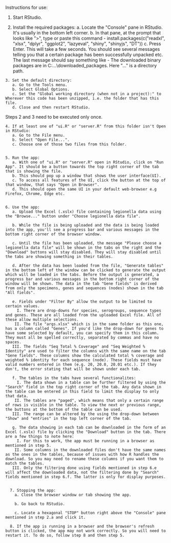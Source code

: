 Instructions for use:
  1. Start RStudio.
  
  
  2. Install the required packages:
     a. Locate the "Console" pane in RStudio. It's usually in the bottom left corner.
     b. In that pane, at the prompt that looks like ">", type or paste this command - 
        install.packages(c("readxl", "xlsx", "dplyr", "ggplot2", "lazyeval", "shiny", "shinyjs", "DT"))
     c. Press Enter. This will take a few seconds. You should see several messages telling you that a certain package has been successfully unpacked etc. The last message should say something like -
       The downloaded binary packages are in
	        C:\...\downloaded_packages.
	     Here "..." is a directory path.
	     
	     
	3. Set the default directory:
	   a. Go to the Tools menu.
	   b. Select Global Options.
	   c. Set the "Global working directory (when not in a project):" to Wherever this code has been unzipped, i.e. the folder that has this file.
	   d. Close and then restart RStudio.
	   
Steps 2 and 3 need to be executed only once.

	4. If at least one of "ui.R" or "server.R" from this folder isn't Open in RStudio:
	   a. Go to the File menu.
	   b. Select "Open File...".
	   c. Choose one of those two files from this folder.
	   

	5. Run the app:
	   a. With one of "ui.R" or "server.R" open in RStudio, click on "Run App". It should be a button towards the top right corner of the tab that is showing the file.
	   b. This should pop up a window that shows the user interface(UI).
	   c. To access all features of the UI, click the button at the top of that window, that says "Open in Browser".
	   d. This should open the same UI in your default web-browser e.g Firefox, Chrome, Edge etc.
	   
	   
	6. Use the app:
	   a. Upload the Excel (.xslx) file containing legionella data using the "Browse..." button under "Choose legionella data file".
	   
	   b. While the file is being uploaded and the data is being loaded into the app, you'll see a progress bar and various messages in the bottom right corner of the browser window.
	   
	   c. Until the file has been uploaded, the message "Please choose a legionella data file" will be shown in the tabs on the right and the "Download" buttons will stay disabled. They will stay disabled until the tabs are showing something in their tables.
	   
	   d. After the data has been loaded from the file, "Generate tables" in the bottom left of the window can be clicked to generate the output which will be loaded in the tabs. Before the output is generated, a progress bar and various messages in the bottom right corner of the window will be shown. The data in the tab "Gene fields" is derived from only the specimens, genes and sequences (nodes) shown in the tab "All fields".
	   
	   e. Fields under "Filter By" allow the output to be limited to certain values.
	     I. There are drop-downs for species, serogroups, sequence types and genes. These are all loaded from the uploaded Excel file. All of these allow multiple selections.
	    II. The file "args.xlsx" which is in the same folder as this one, has a column called "Genes". If you'd like the drop-down for genes to have some selected by default, you can specify them in this column. They must all be spelled correctly, separated by commas and have no spaces.
	   III. The fields "Seq Total % Coverage" and "Seq Weighted % Identity" are used to filter the columns with the same name on the tab "Gene fields". These columns show the calculated total % coverage and weighted % identity for each sequence (node). These fields must have valid numbers entered in them (e.g. 20, 20.0, 20.01 etc.). If they don't, the error stating that will be shown under each tab.
	   
	   f. The tables in the tabs have several functionalites:
	     I. The data shown in a table can be further filtered by using the "Search" field in the top right corner of the tab. Any data shown in the table can be entered in this field to limit the display to only that data. 
	    II. The tables are "paged", which means that only a certain range of rows is visible in the table. To view the next or previous range, the buttons at the bottom of the table can be used.
	   III. The range can be altered by the using the drop-down between "Show" and "entries" in the top left corner of the tab.
	   
	   g. The data showing in each tab can be downloaded in the form of an Excel (.xslx) file by clicking the "Download" button in the tab. There are a few things to note here:
	     I. For this to work, the app must be running in a browser as mentioned in step 5. 
	    II. Some columns in the downloaded files don't have the same names as the ones in the tables, because of issues with how R handles the download. So you may need to rename these columns if you want them to match the tables. 
	   III. Only the filtering done using fields mentioned in step 6.e will affect the downloaded data, not the filtering done by "Search" fields mentioned in step 6.f. The latter is only for display purposes.
	  
	  
	  7. Stopping the app:
	    a. Close the browser window or tab showing the app.
	    
	    b. Go back to RStudio.
	    
	    c. Locate a hexagonal "STOP" button right above the "Console" pane mentioned in step 2.a and click it. 
	   
	  8. If the app is running in a browser and the browser's refresh button is clicked, the app may not work correctly. So you will need to restart it. To do so, follow step 8 and then step 5.
	    
	  
	  